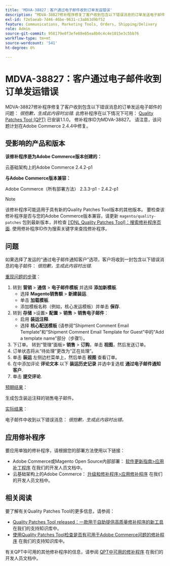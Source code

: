 ```yaml
---
title: 'MDVA-38827：客户通过电子邮件收到订单发运错误'
description: “MDVA-38827修补程序修复了客户收到包含以下错误消息的订单发送电子邮件问题：*很抱歉，生成此内容时出错*。 安装[Quality Patches Tool (QPT)](https://devdocs.magento.com/guides/v2.4/comp-mgr/patching.html#mqp) 1.1.0后，即可使用此修补程序。 修补程序ID为MDVA-38827。 请注意，该问题计划在Adobe Commerce 2.4.4中修复。”
exl-id: f2e5aeab-7d46-46be-9631-c3a863d9bf52
feature: Communications, Marketing Tools, Orders, Shipping/Delivery
role: Admin
source-git-commit: 958179e0f3efe08e65ea8b0c4c4e1015e3c5bb76
workflow-type: tm+mt
source-wordcount: '541'
ht-degree: 0%

---
```


# MDVA-38827：客户通过电子邮件收到订单发运错误

MDVA-38827修补程序修复了客户收到包含以下错误消息的订单发运电子邮件的问题： *很抱歉，生成此内容时出错*. 此修补程序在以下情况下可用： [Quality Patches Tool (QPT)](https://devdocs.magento.com/guides/v2.4/comp-mgr/patching.html#mqp) 已安装1.1.0。 修补程序ID为MDVA-38827。 请注意，该问题计划在Adobe Commerce 2.4.4中修复。

## 受影响的产品和版本

**该修补程序是为Adobe Commerce版本创建的：**

云基础架构上的Adobe Commerce 2.4.2-p1

**与Adobe Commerce版本兼容：**

Adobe Commerce（所有部署方法） 2.3.3-p1 - 2.4.2-p1

>[!NOTE]
>
>该修补程序可能适用于具有新的Quality Patches Tool版本的其他版本。 要检查该修补程序是否与您的Adobe Commerce版本兼容，请更新 `magento/quality-patches` 包到最新版本，并检查 [[!DNL Quality Patches Tool]：搜索修补程序页面](https://devdocs.magento.com/quality-patches/tool.html#patch-grid). 使用修补程序ID作为搜索关键字来查找修补程序。

## 问题

如果选择了发运的“通过电子邮件通知客户”选项，客户将收到一封包含以下错误消息的电子邮件： *很抱歉，生成此内容时出错*.

<u>重现问题的步骤</u>：

1. 转到 **营销** > **通信** > **电子邮件模板** 并选择 **添加新模板**.
   * 选择 **Magento销售额** > **新建装运**.
   * 单击 **加载模板**.
   * 添加模板名称（例如，核心发运模板）并单击 **保存**.
1. 转到 **存储** >设置> **配置** > **销售** > **销售电子邮件**：
   * 启用 **装运注释**.
   * 选择 **核心配送模板** (请参阅“Shipment Comment Email Template”和“Shipment Comment Email Template for Guest”中的“Add a template name”部分（步骤1）。
1. 下订单。 转到“管理”面板> **销售** > **订购**，单击 **视图**，然后发送订单。
1. 订单状态将从“待处理”更改为“正在处理”。
1. 单击 **装运** 左侧边栏菜单上，然后单击 **视图** 查看订单。
1. 在中添加评论 **评论文本** 以下 **装运历史记录** 并选中复选框 **通过电子邮件通知客户**.
1. 单击 **提交评论**.

<u>预期结果</u>：

生成包含装运注释的销售电子邮件。

<u>实际结果</u>：

电子邮件中收到以下错误消息： *很抱歉，生成此内容时出错。*

## 应用修补程序

要应用单独的修补程序，请根据您的部署方法使用以下链接：

* Adobe Commerce或Magento Open Source内部部署： [软件更新指南>应用补丁程序](https://devdocs.magento.com/guides/v2.4/comp-mgr/patching/mqp.html) 在我们的开发人员文档中。
* 云基础架构上的Adobe Commerce： [升级和修补程序>应用修补程序](https://devdocs.magento.com/cloud/project/project-patch.html) 在我们的开发人员文档中。

## 相关阅读

要了解有关Quality Patches Tool的更多信息，请参阅：

* [Quality Patches Tool released：一款用于自助提供高质量修补程序的新工具](/help/announcements/adobe-commerce-announcements/magento-quality-patches-released-new-tool-to-self-serve-quality-patches.md) 在我们的支持知识库中。
* [使用Quality Patches Tool检查是否有可用于Adobe Commerce问题的修补程序](/help/support-tools/patches-available-in-qpt-tool/check-patch-for-magento-issue-with-magento-quality-patches.md) 在我们的支持知识库中。

有关QPT中可用的其他修补程序的信息，请参阅 [QPT中可用的修补程序](https://devdocs.magento.com/quality-patches/tool.html#patch-grid) 在我们的开发人员文档中。
